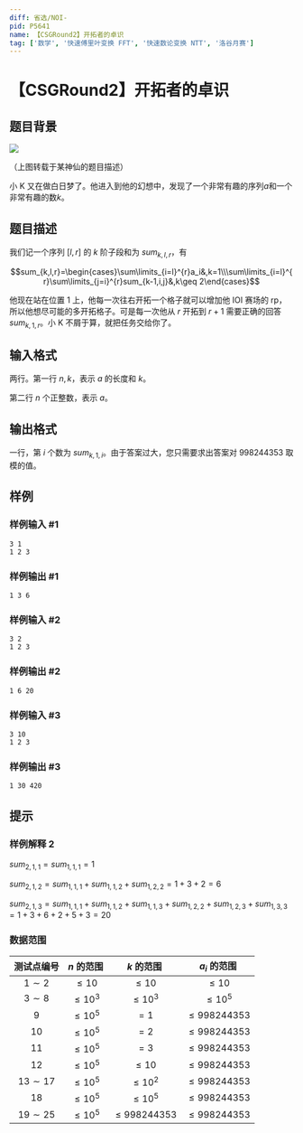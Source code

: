 ```yaml
---
diff: 省选/NOI-
pid: P5641
name: 【CSGRound2】开拓者的卓识
tag: ['数学', '快速傅里叶变换 FFT', '快速数论变换 NTT', '洛谷月赛']
---
```

# 【CSGRound2】开拓者的卓识
## 题目背景

![](https://cdn.luogu.com.cn/upload/image_hosting/s6ozu5pj.png)

（上图转载于某神仙的题目描述）

小 K 又在做白日梦了。他进入到他的幻想中，发现了一个非常有趣的序列$a$和一个非常有趣的数$k$。
## 题目描述

我们记一个序列 $[l,r]$ 的 $k$ 阶子段和为 $sum_{k,l,r}$，有

$$sum_{k,l,r}=\begin{cases}\sum\limits_{i=l}^{r}a_i&,k=1\\\sum\limits_{i=l}^{r}\sum\limits_{j=i}^{r}sum_{k-1,i,j}&,k\geq 2\end{cases}$$

他现在站在位置 $1$ 上，他每一次往右开拓一个格子就可以增加他 IOI 赛场的 rp，所以他想尽可能的多开拓格子。可是每一次他从 $r$ 开拓到 $r+1$ 需要正确的回答 $sum_{k,1,r}$。小 K 不屑于算，就把任务交给你了。
## 输入格式

两行。第一行 $n,k$，表示 $a$ 的长度和 $k$。

第二行 $n$ 个正整数，表示 $a$。
## 输出格式

一行，第 $i$ 个数为 $sum_{k,1,i}$。由于答案过大，您只需要求出答案对 $998244353$ 取模的值。
## 样例

### 样例输入 #1
```
3 1
1 2 3
```
### 样例输出 #1
```
1 3 6
```
### 样例输入 #2
```
3 2
1 2 3
```
### 样例输出 #2
```
1 6 20
```
### 样例输入 #3
```
3 10
1 2 3
```
### 样例输出 #3
```
1 30 420
```
## 提示

### 样例解释 2

$sum_{2,1,1}=sum_{1,1,1}=1$

$sum_{2,1,2}=sum_{1,1,1}+sum_{1,1,2}+sum_{1,2,2}=1+3+2=6$

$sum_{2,1,3}=sum_{1,1,1}+sum_{1,1,2}+sum_{1,1,3}+sum_{1,2,2}+sum_{1,2,3}+sum_{1,3,3}=1+3+6+2+5+3=20$

### 数据范围

| 测试点编号 |  $n$ 的范围 |  $k$ 的范围 |  $a_i$ 的范围 |
| :-: | :-: | :-: | :-: |
|  $1\sim 2$ |  $\le 10$ |  $\le 10$ |  $\le 10$ |
|  $3\sim 8$ |  $\le 10^3$ |  $\le 10^3$ |  $\le 10^5$ |
|  $9$ |  $\le 10^5$ |  $=1$ |  $\le 998244353$ | 
|  $10$ |  $\le 10^5$ |  $=2$ |  $\le 998244353$ |
|  $11$ |  $\le 10^5$ |  $=3$ |  $\le 998244353$ |
|  $12$ |  $\le 10^5$ |  $\le 10$ |  $\le 998244353$ |
|  $13\sim 17$ |  $\le 10^5$ |  $\le 10^2$ |  $\le 998244353$ |
|  $18$ |  $\le 10^5$ |  $\le 10^5$ |  $\le 998244353$ |
|  $19\sim 25$ |  $\le 10^5$ |  $\le 998244353$ |  $\le 998244353$ |
